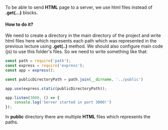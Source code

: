To be able to send **HTML** page to a server, we use html files instead of **.get(...)** blocks.

#### How to do it?
We need to create a directory in the main directory of the project and write html files here which represents each path which was represented in the previous lecture using **.get(..)** method.
We should also configure main code (js) to use this folder's files. So we need to write something like that:
```javascript
const path = require('path');
const express = require('express');
const app = express();

const publicDirectoryPath = path.join(__dirname, '../public')

app.use(express.static(publicDirectoryPath));

app.listen(3000, () => {
    console.log('Server started in port 3000!')
});   
```

In **public** directory there are multiple **HTML** files which represents the paths.